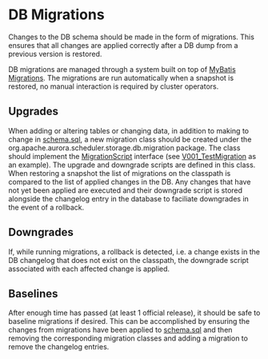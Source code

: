 DB Migrations
=============

Changes to the DB schema should be made in the form of migrations. This ensures that all changes
are applied correctly after a DB dump from a previous version is restored.

DB migrations are managed through a system built on top of
[MyBatis Migrations](http://www.mybatis.org/migrations/). The migrations are run automatically when
a snapshot is restored, no manual interaction is required by cluster operators.

Upgrades
--------
When adding or altering tables or changing data, in addition to making to change in
[schema.sql](../../src/main/resources/org/apache/aurora/scheduler/storage/db/schema.sql), a new
migration class should be created under the org.apache.aurora.scheduler.storage.db.migration
package. The class should implement the [MigrationScript](https://github.com/mybatis/migrations/blob/master/src/main/java/org/apache/ibatis/migration/MigrationScript.java)
interface (see [V001_TestMigration](https://github.com/apache/aurora/blob/rel/0.19.1/src/test/java/org/apache/aurora/scheduler/storage/db/testmigration/V001_TestMigration.java)
as an example). The upgrade and downgrade scripts are defined in this class. When restoring a
snapshot the list of migrations on the classpath is compared to the list of applied changes in the
DB. Any changes that have not yet been applied are executed and their downgrade script is stored
alongside the changelog entry in the database to faciliate downgrades in the event of a rollback.

Downgrades
----------
If, while running migrations, a rollback is detected, i.e. a change exists in the DB changelog that
does not exist on the classpath, the downgrade script associated with each affected change is
applied.

Baselines
---------
After enough time has passed (at least 1 official release), it should be safe to baseline migrations
if desired. This can be accomplished by ensuring the changes from migrations have been applied to
[schema.sql](../../src/main/resources/org/apache/aurora/scheduler/storage/db/schema.sql) and then
removing the corresponding migration classes and adding a migration to remove the changelog entries.